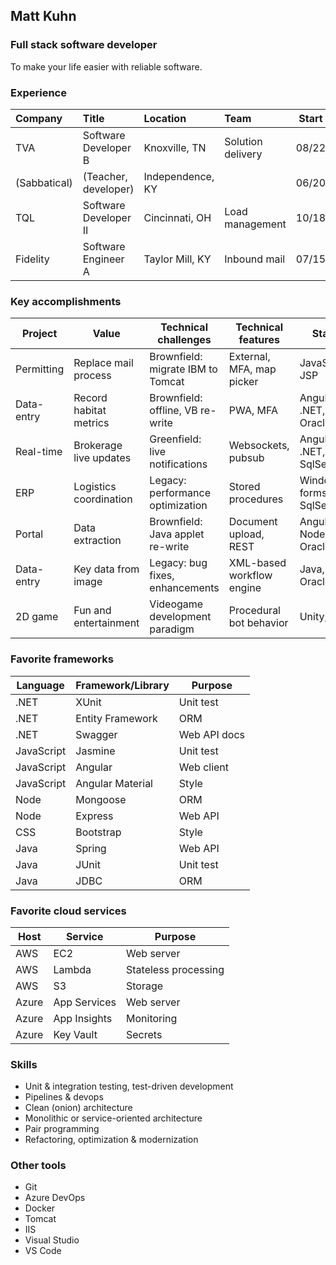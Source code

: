 ## Matt Kuhn

### Full stack software developer

To make your life easier with reliable software.

### Experience

| Company      | Title                       | Location         | Team              | Start | End   |
| :----------- | :-------------------------- | :--------------- | :---------------- | :---: | :---: |
| TVA          | Software Developer B        | Knoxville, TN    | Solution delivery | 08/22 |       |
| (Sabbatical) | (Teacher, developer)        | Independence, KY |                   | 06/20 | 08/22 |
| TQL          | Software Developer II       | Cincinnati, OH   | Load management   | 10/18 | 06/20 |
| Fidelity     | Software Engineer A         | Taylor Mill, KY  | Inbound mail      | 07/15 | 10/18 |

### Key accomplishments

| Project    | Value                   | Technical challenges                 | Technical features        | Stack                 | Host    |
| ---------- | ----------------------- | ------------------------------------ | ------------------------- | --------------------- | ------- |
| Permitting | Replace mail process    | Brownfield: migrate IBM to Tomcat | External, MFA, map picker | JavaScript, JSP          | Azure   |
| Data-entry | Record habitat metrics  | Brownfield: offline, VB re-write  | PWA, MFA                  | Angular, .NET, Oracle    | Azure   |
| Real-time  | Brokerage live updates  | Greenfield: live notifications    | Websockets, pubsub        | Angular, .NET, SqlServer | On-prem |
| ERP        | Logistics coordination  | Legacy: performance optimization  | Stored procedures         | Windows forms, SqlServer | On-prem |
| Portal     | Data extraction         | Brownfield: Java applet re-write  | Document upload, REST     | Angular, Node, Oracle    | AWS     |
| Data-entry | Key data from image     | Legacy: bug fixes, enhancements   | XML-based workflow engine | Java, Oracle             | On-prem |
| 2D game    | Fun and entertainment   | Videogame development paradigm    | Procedural bot behavior   | Unity, C#                |         |

### Favorite frameworks

| Language   | Framework/Library | Purpose      |
| ---------- | ----------------- | ------------ |
| .NET       | XUnit             | Unit test    |
| .NET       | Entity Framework  | ORM          |
| .NET       | Swagger           | Web API docs |
| JavaScript | Jasmine           | Unit test    |
| JavaScript | Angular           | Web client   |
| JavaScript | Angular Material  | Style        |
| Node       | Mongoose          | ORM          |
| Node       | Express           | Web API      |
| CSS        | Bootstrap         | Style        |
| Java       | Spring            | Web API      |
| Java       | JUnit             | Unit test    |
| Java       | JDBC              | ORM          |

### Favorite cloud services

| Host  | Service      | Purpose              |
| ----- | ------------ | -------------------- |
| AWS   | EC2          | Web server           |
| AWS   | Lambda       | Stateless processing |
| AWS   | S3           | Storage              |
| Azure | App Services | Web server           |
| Azure | App Insights | Monitoring           |
| Azure | Key Vault    | Secrets              |

### Skills

- Unit & integration testing, test-driven development
- Pipelines & devops
- Clean (onion) architecture
- Monolithic or service-oriented architecture
- Pair programming
- Refactoring, optimization & modernization

### Other tools

- Git
- Azure DevOps
- Docker
- Tomcat
- IIS
- Visual Studio
- VS Code
